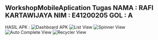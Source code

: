 WorkshopMobileAplication
Tugas
NAMA : RAFI KARTAWIJAYA
NIM : E41200205
GOL : A
----------------
HASIL APK :
![Dashboard APK](https://user-images.githubusercontent.com/80251248/136025515-2de095cb-a35f-4e2e-bf09-f533f27957af.jpeg)
![List View](https://user-images.githubusercontent.com/80251248/136025646-ddefc9de-4571-4288-ba17-63a4e9ad6d10.jpeg)
![Spinner View](https://user-images.githubusercontent.com/80251248/136025856-eadbb046-3205-4b21-9122-f0ed686074c9.jpeg)
![Auto Complete View](https://user-images.githubusercontent.com/80251248/136025910-b9643c55-faee-495c-9419-99dd78f19e0d.jpeg)
![Recycler View](https://user-images.githubusercontent.com/80251248/136025923-ea09291b-3978-472a-9282-1a81c092cfcf.jpeg)
